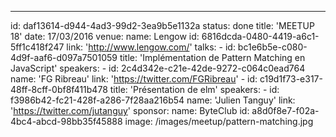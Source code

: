 ---
id: daf13614-d944-4ad3-99d2-3ea9b5e1132a
status: done
title: 'MEETUP 18'
date: 17/03/2016
venue:
    name: Lengow
    id: 6816dcda-0480-4419-a6c1-5ff1c418f247
    link: 'http://www.lengow.com/'
talks:
    -
        id: bc1e6b5e-c080-4d9f-aaf6-d097a7501059
        title: 'Implémentation de Pattern Matching en JavaScript'
        speakers:
            -
                id: 2c4d342e-c21e-42de-9272-c064c0ead764
                name: 'FG Ribreau'
                link: 'https://twitter.com/FGRibreau'
    -
        id: c19d1f73-e317-48ff-8cff-0bf8f411b478
        title: 'Présentation de elm'
        speakers:
            -
                id: f3986b42-fc21-428f-a286-7f28aa216b54
                name: 'Julien Tanguy'
                link: 'https://twitter.com/jutanguy'
sponsor: 
    name: ByteClub
    id: a8d0f8e7-f02a-4bc4-abcd-98bb35f45888
image: /images/meetup/pattern-matching.jpg
